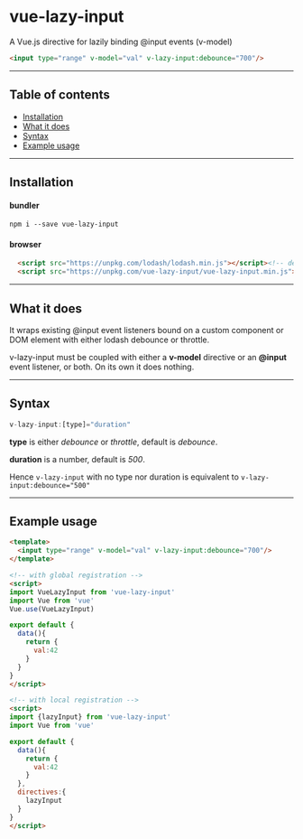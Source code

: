 # vue-lazy-input

A Vue.js directive for lazily binding @input events (v-model)

```html
<input type="range" v-model="val" v-lazy-input:debounce="700"/>
```

---

## Table of contents

- [Installation](#installation)
- [What it does](#what-it-does)
- [Syntax](#syntax)
- [Example usage](#example-usage)

---

## Installation

#### bundler
```npm i --save vue-lazy-input```

#### browser
```html
  <script src="https://unpkg.com/lodash/lodash.min.js"></script><!-- dependency -->
  <script src="https://unpkg.com/vue-lazy-input/vue-lazy-input.min.js"></script>
```

---
## What it does

It wraps existing @input event listeners bound on a custom component or DOM element with either lodash debounce or throttle.

v-lazy-input must be coupled with either a **v-model** directive or an **@input** event listener, or both. On its own it does nothing.

---
## Syntax

```js
v-lazy-input:[type]="duration"
```

**type** is either _debounce_ or _throttle_, default is _debounce_.

**duration** is a number, default is _500_.

Hence ```v-lazy-input``` with no type nor duration is equivalent to ```v-lazy-input:debounce="500"```

---
## Example usage

```html
<template>
  <input type="range" v-model="val" v-lazy-input:debounce="700"/>
</template>

<!-- with global registration -->
<script>
import VueLazyInput from 'vue-lazy-input'
import Vue from 'vue'
Vue.use(VueLazyInput)

export default {
  data(){
    return {
      val:42
    }
  }
}
</script>

<!-- with local registration -->
<script>
import {lazyInput} from 'vue-lazy-input'
import Vue from 'vue'

export default {
  data(){
    return {
      val:42
    }
  },
  directives:{
    lazyInput
  }
}
</script>

```
